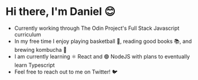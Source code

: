 # Hi there, I'm Daniel 😊

- Currently working through The Odin Project's Full Stack Javascript curriculum
- In my free time I enjoy playing basketball 🏀, reading good books 📚, and brewing kombucha 🍺
- I am currently learning ⚛️ React and 🟢 NodeJS with plans to eventually learn Typescript
- Feel free to reach out to me on Twitter! 🐦
